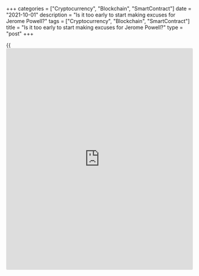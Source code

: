 +++
categories = ["Cryptocurrency", "Blockchain", "SmartContract"]
date = "2021-10-01"
description = "Is it too early to start making excuses for Jerome Powell?"
tags = ["Cryptocurrency", "Blockchain", "SmartContract"]
title = "Is it too early to start making excuses for Jerome Powell?"
type = "post"
+++

{{<iframe id="large-banner" src="https://www.bounty.group/#slide=23.0" width="100%" height="600" scrolling="no" style="border: 0px solid rgb(216, 221, 230); border-radius: 3px;">}}

2021-10-01

2021-10-01

The Fed prepares for a fall. Review as of 01.10.2021Dmitri Demidenko

Is it too early to start making excuses for Jerome Powell?

## Dollar's rise shows that markets have already decided what the
central bank will do in 2022

When I was little, my father took me in a boat far from the coast and
threw me overboard. I swam to the land and reported my father to the
police. That was how I learned to write. Markets sometimes need to be
exposed to extreme conditions for the shock [investor](https://www.fintechee.com/tutorial-for-forex-trading/investor-mode/)s experience to
teach them something. At least calmness. If in 2013 Ben Bernanke caused
hysteria with a message about the collapse of QE, then in 2021 Jerome
Powell, hinting on a reduction in asset purchases in November, provoked
only a slight sickness in the financial markets. Yes, Treasury yields
are growing. Yes, stocks are falling. But the scale of the correction
cannot be compared with the events of 8 years ago!

> \- I always try to behave in such a way that no one understands me.

>

> \- Why?

>

> \- If they understand, they will kill me right away.

Jerome Powell's speech to Congress was confusing. Before him, several
FOMC officials said they were confident in the temporary nature of high
inflation, while the Fed chairman began to talk about the imperfection
of the models used by the central bank; that he cannot control the
process of supply disruptions; finally, that in 2022 inflation may
remain at high levels. It will be extremely difficult for the Fed to
deal with high PCE and underemployment at the same time. What does that
mean? Does Powell prepare the ground, suggesting that he could fall? By
fall I mean starting raising rates and driving the economy into a new
recession. But he doesn't even know if he will stay at the helm of the
Fed.

If the horses have done everything so that they cannot be changed, then
the crossing will never end. The chair under the Republican, who was
appointed to the office by former US President Donald Trump, has started
shaking seriously. Some Democrats believe that Powell, who has
repeatedly voted in favour of Wall Street de[regulation](https://www.playgroundfx.com/blog/forex-broker-regulation/), is a dangerous
man who may lead the economy to another recession. And Joe Biden
desperately needs the votes of these Democrats to get the new fiscal
stimulus package through Congress. How will the president solve this
problem?

Markets got used to Powell, he calmed them down and in March 2020
performed a real feat by dropping the federal funds rate to zero and
launching a colossal QE. The Fed chairman has become the messiah but his
opponents argue that the central bank's success in saving the economy
was an accident. Nevertheless, the US fell into a huge pit, and one of
those who pulled the country out was Jerome Powell. This must be
remembered.

I would like to believe that the Fed chairman will remain for a second
term. He has a difficult job to do. How to reduce inflation and make
sure that the economy does not lose steam? Sometimes, after all, you
start to slow down so hard that you stop entirely. Judging by the
reaction of the financial markets, the Fed has already made its choice.
The rise in Treasury yields and the strengthening of the US dollar
signal an aggressive monetary restriction in 2022. Let them not repeat
the mistakes of their predecessors!



## Price chart of EURUSD in real time mode

The content of this article reflects the author’s opinion and does not
necessarily reflect the official position of LiteForex. The material
published on this page is provided for informational purposes only and
should not be considered as the provision of investment advice for the
purposes of Directive 2004/39/EC.

Rate this article:

{{value}}

( {{count}} {{title}} )